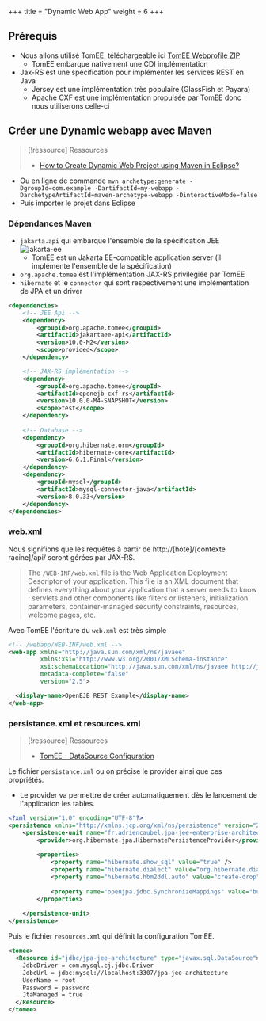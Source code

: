 +++
title = "Dynamic Web App"
weight = 6
+++

## Prérequis
- Nous allons utilisé TomEE, téléchargeable ici [TomEE Webprofile ZIP](https://www.apache.org/dyn/closer.cgi/tomee/tomee-10.0.0-M3/apache-tomee-10.0.0-M3-webprofile.zip)
   - TomEE embarque nativement une CDI implémentation
- Jax-RS est une spécification pour implémenter les services REST en Java
  - Jersey est une implémentation très populaire (GlassFish et Payara)
  - Apache CXF est une implémentation propulsée par TomEE donc nous utiliserons celle-ci 

## Créer une Dynamic webapp avec Maven
> [!ressource] Ressources
> - [How to Create Dynamic Web Project using Maven in Eclipse?](https://crunchify.com/how-to-create-dynamic-web-project-using-maven-in-eclipse/)

- Ou en ligne de commande `mvn archetype:generate -DgroupId=com.example -DartifactId=my-webapp -DarchetypeArtifactId=maven-archetype-webapp -DinteractiveMode=false`
- Puis importer le projet dans Eclipse

### Dépendances Maven
- `jakarta.api` qui embarque l'ensemble de la spécification JEE
    ![jakarta-ee](images/jakarta-ee.png)
    - TomEE est un Jakarta EE-compatible application server (il implémente l'ensemble de la spécification)
- `org.apache.tomee` est l'implémentation JAX-RS privilégiée par TomEE
- `hibernate` et le `connector` qui sont respectivement une implémentation de JPA et un driver

```xml
<dependencies>
    <!-- JEE Api -->
    <dependency>
        <groupId>org.apache.tomee</groupId>
        <artifactId>jakartaee-api</artifactId>
        <version>10.0-M2</version>
        <scope>provided</scope>
    </dependency>

    <!-- JAX-RS implémentation -->
    <dependency>
        <groupId>org.apache.tomee</groupId>
        <artifactId>openejb-cxf-rs</artifactId>
        <version>10.0.0-M4-SNAPSHOT</version>
        <scope>test</scope>
    </dependency>
    
    <!-- Database -->
    <dependency>
        <groupId>org.hibernate.orm</groupId>
        <artifactId>hibernate-core</artifactId>
        <version>6.6.1.Final</version>
    </dependency>
    <dependency>
        <groupId>mysql</groupId>
        <artifactId>mysql-connector-java</artifactId>
        <version>8.0.33</version>
    </dependency>
</dependencies>
```

### web.xml
Nous signifions que les requêtes à partir de http://[hôte]/[contexte racine]/api/ seront gérées par JAX-RS.

> The `/WEB-INF/web.xml` file is the Web Application Deployment Descriptor of your application. This file is an XML document that defines everything about your application that a server needs to know : servlets and other components like filters or listeners, initialization parameters, container-managed security constraints, resources, welcome pages, etc.

Avec TomEE l'écriture du `web.xml` est très simple
```xml
<!-- /webapp/WEB-INF/web.xml -->
<web-app xmlns="http://java.sun.com/xml/ns/javaee"
         xmlns:xsi="http://www.w3.org/2001/XMLSchema-instance"
         xsi:schemaLocation="http://java.sun.com/xml/ns/javaee http://java.sun.com/xml/ns/javaee/web-app_2_5.xsd"
         metadata-complete="false"
         version="2.5">

  <display-name>OpenEJB REST Example</display-name>
</web-app>
```

### persistance.xml et resources.xml
> [!ressource] Ressources
> - [TomEE - DataSource Configuration](https://tomee.apache.org/latest/docs/datasource-config.html)

Le fichier `persistance.xml` ou on précise le provider ainsi que ces propriétés.
- Le provider va permettre de créer automatiquement dès le lancement de l'application les tables.
```xml
<?xml version="1.0" encoding="UTF-8"?>
<persistence xmlns="http://xmlns.jcp.org/xml/ns/persistence" version="2.2">
    <persistence-unit name="fr.adriencaubel.jpa-jee-enterprise-architecture">
        <provider>org.hibernate.jpa.HibernatePersistenceProvider</provider>
        
        <properties>
            <property name="hibernate.show_sql" value="true" />
            <property name="hibernate.dialect" value="org.hibernate.dialect.MySQL8Dialect"/>
            <property name="hibernate.hbm2ddl.auto" value="create-drop"/>
            
            <property name="openjpa.jdbc.SynchronizeMappings" value="buildSchema(ForeignKeys=true)"/>
        </properties>
        
    </persistence-unit>
</persistence>
```

Puis le fichier `resources.xml` qui définit la configuration TomEE.

```xml
<tomee>
  <Resource id="jdbc/jpa-jee-architecture" type="javax.sql.DataSource">
    JdbcDriver = com.mysql.cj.jdbc.Driver
    JdbcUrl = jdbc:mysql://localhost:3307/jpa-jee-architecture
    UserName = root
    Password = password
    JtaManaged = true
  </Resource>
</tomee>
```